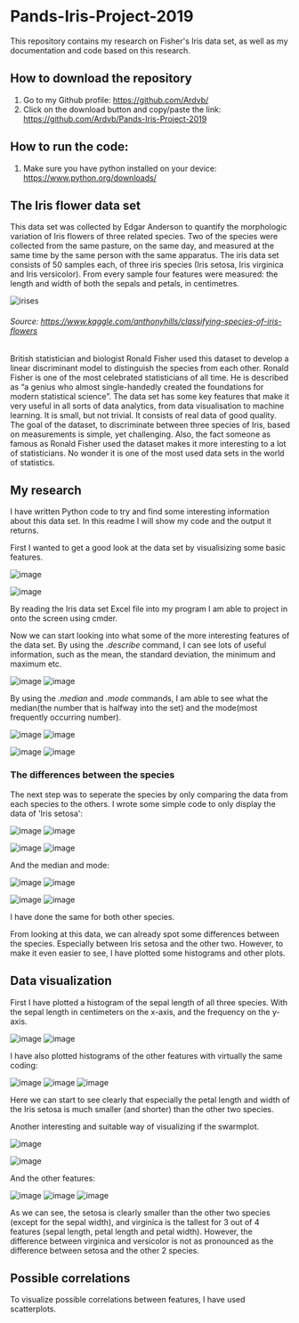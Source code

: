 # Pands-Iris-Project-2019

This repository contains my research on Fisher's Iris data set, as well as my documentation and code based on this research.

## How to download the repository

1. Go to my Github profile: https://github.com/Ardvb/
2. Click on the download button and copy/paste the link: https://github.com/Ardvb/Pands-Iris-Project-2019

## How to run the code:

1. Make sure you have python installed on your device: https://www.python.org/downloads/


## The Iris flower data set

This data set was collected by Edgar Anderson to quantify the morphologic variation of Iris flowers of three related species.
Two of the species were collected from the same pasture, on the same day, and measured at the same time by the same person with the same apparatus.
The iris data set consists of 50 samples each, of three iris species (Iris setosa, Iris virginica and Iris versicolor). 
From every sample four features were measured: the length and width of both the sepals and petals, in centimetres.

![irises](https://user-images.githubusercontent.com/47186083/56307201-35335780-613c-11e9-8191-827eca81c80e.png)
###### Source: https://www.kaggle.com/anthonyhills/classifying-species-of-iris-flowers

British statistician and biologist Ronald Fisher used this dataset to develop a linear discriminant model to distinguish the species from each other.
Ronald Fisher is one of the most celebrated statisticians of all time. 
He is described as “a genius who almost single-handedly created the foundations for modern statistical science”.
The data set has some key features that make it very useful in all sorts of data analytics, from data visualisation to machine learning.
It is small, but not trivial. It consists of real data of good quality. 
The goal of the dataset, to discriminate between three species of Iris, based on measurements is simple, yet challenging.
Also, the fact someone as famous as Ronald Fisher used the dataset makes it more interesting to a lot of statisticians.
No wonder it is one of the most used data sets in the world of statistics.

## My research

I have written Python code to try and find some interesting information about this data set.
In this readme I will show my code and the output it returns.

First I wanted to get a good look at the data set by visualisizing some basic features.

![image](https://user-images.githubusercontent.com/47186083/56310182-28fec880-6143-11e9-8edc-210f58f89ab9.png)

![image](https://user-images.githubusercontent.com/47186083/56307945-f1415200-613d-11e9-9929-1df4cd1d4d79.png)

By reading the Iris data set Excel file into my program I am able to project in onto the screen using cmder. 

Now we can start looking into what some of the more interesting features of the data set. By using the _.describe_ command, I can see lots of useful information, such as the mean, the standard deviation, the minimum and maximum etc.

![image](https://user-images.githubusercontent.com/47186083/56308155-79bff280-613e-11e9-9fee-c7298f2e96c3.png)
![image](https://user-images.githubusercontent.com/47186083/56308155-79bff280-613e-11e9-9fee-c7298f2e96c3.png)

By using the _.median_ and _.mode_ commands, I am able to see what the median(the number that is halfway into the set) and the mode(most frequently occurring number).

![image](https://user-images.githubusercontent.com/47186083/56308302-e1763d80-613e-11e9-8d34-25080d535d7b.png)
![image](https://user-images.githubusercontent.com/47186083/56308312-eb983c00-613e-11e9-8410-928ffaf52bdd.png)

![image](https://user-images.githubusercontent.com/47186083/56308322-f357e080-613e-11e9-9032-a8f317597a0a.png)
![image](https://user-images.githubusercontent.com/47186083/56308335-f9e65800-613e-11e9-91c5-043c36688957.png)

### The differences between the species

The next step was to seperate the species by only comparing the data from each species to the others.
I wrote some simple code to only display the data of 'Iris setosa':

![image](https://user-images.githubusercontent.com/47186083/56308459-45990180-613f-11e9-9bd5-ef3284493405.png)
![image](https://user-images.githubusercontent.com/47186083/56308523-65302a00-613f-11e9-8e94-eba6afca58df.png)

![image](https://user-images.githubusercontent.com/47186083/56308618-a7596b80-613f-11e9-977e-9296df0f1fc7.png)
![image](https://user-images.githubusercontent.com/47186083/56308628-b0e2d380-613f-11e9-8286-06e8be911469.png)

And the median and mode:

![image](https://user-images.githubusercontent.com/47186083/56308675-cb1cb180-613f-11e9-8297-5184dde90a9f.png)
![image](https://user-images.githubusercontent.com/47186083/56308692-d2dc5600-613f-11e9-809a-bbf1e0199b4f.png)

![image](https://user-images.githubusercontent.com/47186083/56308713-dc65be00-613f-11e9-8356-1b4d770d22c5.png)
![image](https://user-images.githubusercontent.com/47186083/56308731-e38ccc00-613f-11e9-8c0d-2411083356a0.png)

I have done the same for both other species.

From looking at this data, we can already spot some differences between the species. Especially between Iris setosa and the other two.
However, to make it even easier to see, I have plotted some histograms and other plots.

## Data visualization

First I have plotted a histogram of the sepal length of all three species. With the sepal length in centimeters on the x-axis, and the frequency on the y-axis.

![image](https://user-images.githubusercontent.com/47186083/56308930-59913300-6140-11e9-924c-0b371f6c22c9.png)
![image](https://user-images.githubusercontent.com/47186083/56309064-b7257f80-6140-11e9-9047-aa38b5f36ac1.png)


I have also plotted histograms of the other features with virtually the same coding:

![image](https://user-images.githubusercontent.com/47186083/56309125-d3292100-6140-11e9-9078-ff3e1afbf12e.png)
![image](https://user-images.githubusercontent.com/47186083/56309163-e2a86a00-6140-11e9-9cbb-e8bbbf8f58ba.png)
![image](https://user-images.githubusercontent.com/47186083/56309171-e76d1e00-6140-11e9-9b1e-01df2a5af9df.png)

Here we can start to see clearly that especially the petal length and width of the Iris setosa is much smaller (and shorter) than the other two species.

Another interesting and suitable way of visualizing if the swarmplot.

![image](https://user-images.githubusercontent.com/47186083/56309335-4cc10f00-6141-11e9-8071-925c9314e7ce.png)

![image](https://user-images.githubusercontent.com/47186083/56309415-6f532800-6141-11e9-864d-84f9d16bdf00.png)

And the other features:

![image](https://user-images.githubusercontent.com/47186083/56309442-7ed27100-6141-11e9-976c-92d4d5e148d5.png)
![image](https://user-images.githubusercontent.com/47186083/56309456-84c85200-6141-11e9-8782-4e006e7b7fa5.png)
![image](https://user-images.githubusercontent.com/47186083/56309473-8abe3300-6141-11e9-84b8-4b35191ff71f.png)

As we can see, the setosa is clearly smaller than the other two species (except for the sepal width), and virginica is the tallest for 3 out of 4 features (sepal length, petal length and petal width). However, the difference between virginica and versicolor is not as pronounced as the difference between setosa and the other 2 species.

## Possible correlations

To visualize possible correlations between features, I have used scatterplots.
